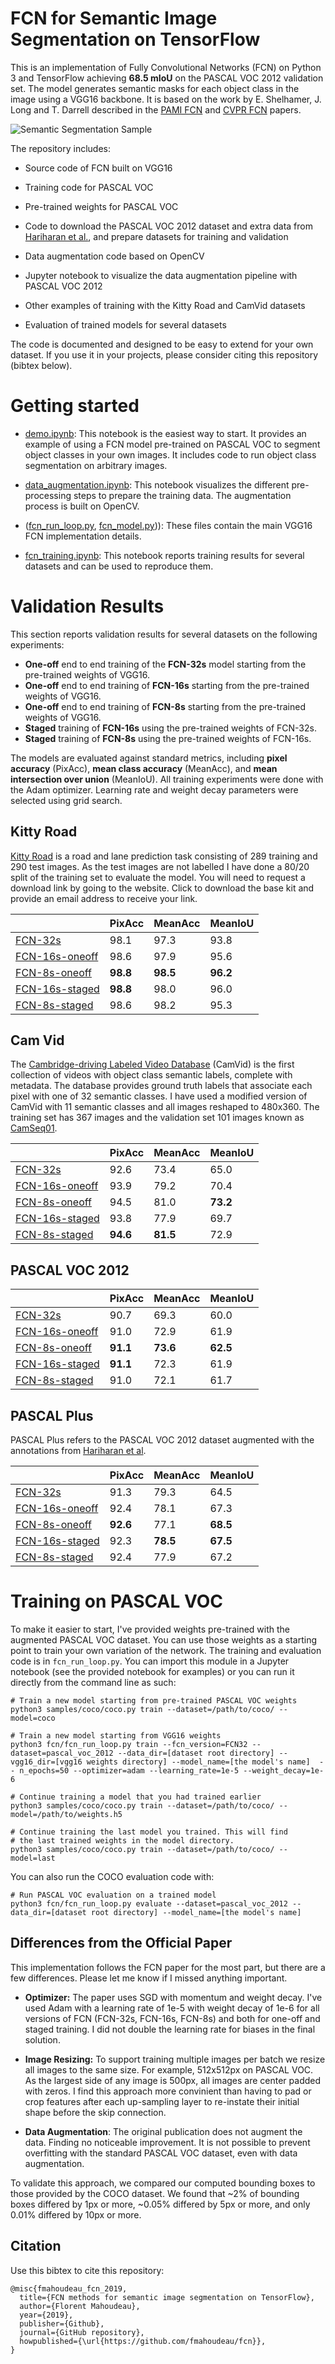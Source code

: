 # FCN for Semantic Image Segmentation on TensorFlow

This is an implementation of Fully Convolutional Networks (FCN) on Python 3 and TensorFlow achieving **68.5 mIoU** on the PASCAL VOC 2012 validation set. The model generates semantic masks for each object class in the image using a VGG16 backbone. It is based on the work by E. Shelhamer, J. Long and T. Darrell described in the [PAMI FCN](https://arxiv.org/abs/1605.06211) and [CVPR FCN](https://www.cv-foundation.org/openaccess/content_cvpr_2015/html/Long_Fully_Convolutional_Networks_2015_CVPR_paper.html) papers.

![Semantic Segmentation Sample](assets/sample1.png)

The repository includes:

* Source code of FCN built on VGG16

* Training code for PASCAL VOC

* Pre-trained weights for PASCAL VOC

* Code to download the PASCAL VOC 2012 dataset and extra data from [Hariharan et al.](https://www2.eecs.berkeley.edu/Research/Projects/CS/vision/grouping/), and prepare datasets for training and validation

* Data augmentation code based on OpenCV

* Jupyter notebook to visualize the data augmentation pipeline with PASCAL VOC 2012

* Other examples of training with the Kitty Road and CamVid datasets

* Evaluation of trained models for several datasets

The code is documented and designed to be easy to extend for your own dataset. If you use it in your projects, please consider citing this repository (bibtex below).



# Getting started

* [demo.ipynb](demo.ipynb): This notebook is the easiest way to start. It provides an example of using a FCN model pre-trained on PASCAL VOC to segment object classes in your own images. It includes code to run object class segmentation on arbitrary images.

* [data_augmentation.ipynb](fcn/data_augmentation.ipynb): This notebook visualizes the different pre-processing steps to prepare the training data. The augmentation process is built on OpenCV.

* ([fcn_run_loop.py](fcn/fcn_run_loop.py), [fcn_model.py](fcn/fcn_model.py))): These files contain the main VGG16 FCN implementation details.

* [fcn_training.ipynb](fcn/fcn_training.ipynb): This notebook reports training results for several datasets and can be used to reproduce them.

 

# Validation Results

This section reports validation results for several datasets on the following experiments:
 * **One-off** end to end training of the **FCN-32s** model starting from the pre-trained weights of VGG16.
 * **One-off** end to end training of **FCN-16s** starting from the pre-trained weights of VGG16.
 * **One-off** end to end training of **FCN-8s** starting from the pre-trained weights of VGG16.
 * **Staged** training of **FCN-16s** using the pre-trained weights of FCN-32s.
 * **Staged** training of **FCN-8s** using the pre-trained weights of FCN-16s. 
 
The models are evaluated against standard metrics, including **pixel accuracy** (PixAcc), **mean class accuracy** (MeanAcc), and **mean intersection over union** (MeanIoU). All training experiments were done with the Adam optimizer. Learning rate and weight decay parameters were selected using grid search.
 

## Kitty Road

[Kitty Road](http://www.cvlibs.net/datasets/kitti/eval_road.php) is a road and lane prediction task consisting of 289 training and 290 test images. As the test images are not labelled I have done a 80/20 split of the training set to evaluate the model. You will need to request a download link by going to the website. Click to download the base kit and provide an email address to receive your link.

|                                                                | PixAcc      | MeanAcc     | MeanIoU     |
|----------------------------------------------------------------|-------------|-------------|-------------|
| [FCN-32s](results/kitty_road_fcn32s.jpg)                       | 98.1        | 97.3        | 93.8        |
| [FCN-16s-oneoff](results/kitty_road_fcn16s_oneoff.jpg)         | 98.6        | 97.9        | 95.6        |
| [FCN-8s-oneoff](results/kitty_road_fcn8s_oneoff.jpg)           | **98.8**    | **98.5**    | **96.2**    |
| [FCN-16s-staged](results/kitty_road_fcn8s_staged.jpg)          | **98.8**    | 98.0        | 96.0        |
| [FCN-8s-staged](results/kitty_road_fcn8s_staged.jpg)           | 98.6        | 98.2        | 95.3        |
 

## Cam Vid

The [Cambridge-driving Labeled Video Database](http://mi.eng.cam.ac.uk/research/projects/VideoRec/CamVid/) (CamVid) is the first collection of videos with object class semantic labels, complete with metadata. The database provides ground truth labels that associate each pixel with one of 32 semantic classes. I have used a modified version of CamVid with 11 semantic classes and all images reshaped to 480x360. The training set has 367 images and the validation set 101 images known as [CamSeq01](http://mi.eng.cam.ac.uk/research/projects/VideoRec/CamSeq01/).

|                                                                | PixAcc      | MeanAcc     | MeanIoU     |
|----------------------------------------------------------------|-------------|-------------|-------------|
| [FCN-32s](results/cam_vid_fcn32s.jpg)                          | 92.6        | 73.4        | 65.0        |
| [FCN-16s-oneoff](results/cam_vid_fcn16s_oneoff.jpg)            | 93.9        | 79.2        | 70.4        |
| [FCN-8s-oneoff](results/cam_vid_fcn8s_oneoff.jpg)              | 94.5        | 81.0        | **73.2**    |
| [FCN-16s-staged](results/cam_vid_fcn8s_staged.jpg)             | 93.8        | 77.9        | 69.7        |
| [FCN-8s-staged](results/cam_vid_fcn8s_staged.jpg)              | **94.6**    | **81.5**    | 72.9        |
 

## PASCAL VOC 2012

|                                                                | PixAcc      | MeanAcc     | MeanIoU     |
|----------------------------------------------------------------|-------------|-------------|-------------|
| [FCN-32s](results/pascal_voc_2012_fcn32s.jpg)                  | 90.7        | 69.3        | 60.0        |
| [FCN-16s-oneoff](results/pascal_voc_2012_fcn16s_oneoff.jpg)    | 91.0        | 72.9        | 61.9        |
| [FCN-8s-oneoff](results/pascal_voc_2012_fcn8s_oneoff.jpg)      | **91.1**    | **73.6**    | **62.5**    |
| [FCN-16s-staged](results/pascal_voc_2012_fcn8s_staged.jpg)     | **91.1**    | 72.3        | 61.9        |
| [FCN-8s-staged](results/pascal_voc_2012_fcn8s_staged.jpg)      | 91.0        | 72.1        | 61.7        |
 

## PASCAL Plus

PASCAL Plus refers to the PASCAL VOC 2012 dataset augmented with the annotations from [Hariharan et al](https://www2.eecs.berkeley.edu/Research/Projects/CS/vision/grouping/).

|                                                                | PixAcc      | MeanAcc     | MeanIoU     |
|----------------------------------------------------------------|-------------|-------------|-------------|
| [FCN-32s](results/pascal_plus_fcn32s.jpg)                      | 91.3        | 79.3        | 64.5        |
| [FCN-16s-oneoff](results/pascal_plus_fcn16s_oneoff.jpg)        | 92.4        | 78.1        | 67.3        |
| [FCN-8s-oneoff](results/pascal_plus_fcn8s_oneoff.jpg)          | **92.6**    | 77.1        | **68.5**    |
| [FCN-16s-staged](results/pascal_plus_fcn8s_staged.jpg)         | 92.3        | **78.5**    | **67.5**    |
| [FCN-8s-staged](results/pascal_plus_fcn8s_staged.jpg)          | 92.4        | 77.9        | 67.2        |

 
# Training on PASCAL VOC
To make it easier to start, I've provided weights pre-trained with the augmented PASCAL VOC dataset. You can use those weights as a starting point to train your own variation of the network. The training and evaluation code is in `fcn_run_loop.py`. You can import this module in a Jupyter notebook (see the provided notebook for examples) or you can run it directly from the command line as such:

```
# Train a new model starting from pre-trained PASCAL VOC weights
python3 samples/coco/coco.py train --dataset=/path/to/coco/ --model=coco

# Train a new model starting from VGG16 weights
python3 fcn/fcn_run_loop.py train --fcn_version=FCN32 --dataset=pascal_voc_2012 --data_dir=[dataset root directory] --vgg16_dir=[vgg16 weights directory] --model_name=[the model's name]  -- n_epochs=50 --optimizer=adam --learning_rate=1e-5 --weight_decay=1e-6

# Continue training a model that you had trained earlier
python3 samples/coco/coco.py train --dataset=/path/to/coco/ --model=/path/to/weights.h5

# Continue training the last model you trained. This will find
# the last trained weights in the model directory.
python3 samples/coco/coco.py train --dataset=/path/to/coco/ --model=last
```

You can also run the COCO evaluation code with:
```
# Run PASCAL VOC evaluation on a trained model
python3 fcn/fcn_run_loop.py evaluate --dataset=pascal_voc_2012 --data_dir=[dataset root directory] --model_name=[the model's name]
```


## Differences from the Official Paper
This implementation follows the FCN paper for the most part, but there are a few differences. Please let me know if I missed anything important.

* **Optimizer:** The paper uses SGD with momentum and weight decay. I've used Adam with a learning rate of 1e-5 with weight decay of 1e-6 for all versions of FCN (FCN-32s, FCN-16s, FCN-8s) and both for one-off and staged training. I did not double the learning rate for biases in the final solution.

* **Image Resizing:** To support training multiple images per batch we resize all images to the same size. For example, 512x512px on PASCAL VOC. As the largest side of any image is 500px, all images are center padded with zeros. I find this approach more convinient than having to pad or crop features after each up-sampling layer to re-instate their initial shape before the skip connection.

* **Data Augmentation**: The original publication does not augment the data. Finding no noticeable improvement. It is not possible to prevent overfitting with the standard PASCAL VOC dataset, even with data augmentation. 

To validate this approach, we compared our computed bounding boxes to those provided by the COCO dataset.
We found that ~2% of bounding boxes differed by 1px or more, ~0.05% differed by 5px or more, 
and only 0.01% differed by 10px or more.

 

 

## Citation
Use this bibtex to cite this repository:
```
@misc{fmahoudeau_fcn_2019,
  title={FCN methods for semantic image segmentation on TensorFlow},
  author={Florent Mahoudeau},
  year={2019},
  publisher={Github},
  journal={GitHub repository},
  howpublished={\url{https://github.com/fmahoudeau/fcn}},
}
